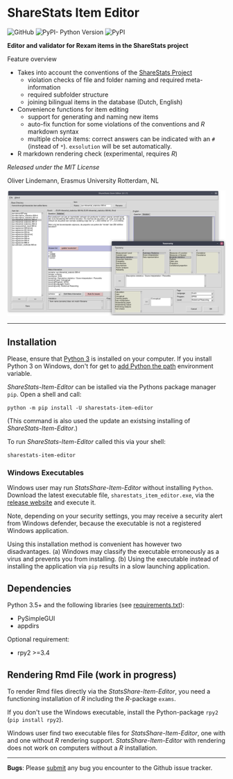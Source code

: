 # ShareStats Item Editor

![GitHub](https://img.shields.io/github/license/essb-mt-section/sharestats-item-editor?style=flat) 
![PyPI- Python Version](https://img.shields.io/pypi/pyversions/sharestats-item-editor?style=flat) 
![PyPI](https://img.shields.io/pypi/v/sharestats-item-editor?style=flat)

**Editor and validator for Rexam items in the ShareStats project**

Feature overview

* Takes into account the conventions of the [ShareStats Project](https://github.com/ShareStats) 
    * violation checks of file and folder naming and required meta-information 
    * required subfolder structure
    * joining bilingual items in the database (Dutch, English)
* Convenience functions for item editing
    * support for generating and naming new items
    * auto-fix function for some violations of the conventions and *R*  
      markdown syntax
    * multiple choice items: correct answers can be indicated with an `#` 
      (instead of `*`). `exsolution` will be set automatically.
* R markdown rendering check (experimental, requires *R*)


*Released under the MIT License*

Oliver Lindemann, Erasmus University Rotterdam, NL


![screenshot](https://raw.githubusercontent.com/essb-mt-section/sharestats-item-editor/main/picts/screenshot.png)

---

## Installation

Please, ensure that [Python 3](https://www.python.org/downloads/) is installed on your
computer. If you install Python 3 on Windows, don't for get to [add Python the path](https://pychill.info/wp-content/uploads/2020/06/installation_python-1.jpg) environment variable.

*ShareStats-Item-Editor* can be istalled via the Pythons package manager `pip`. Open a shell and call:

```
python -m pip install -U sharestats-item-editor
```

(This command is also used the update an existsing installing of *ShareStats-Item-Editor*.)

To run *ShareStats-Item-Editor* called this via your shell:
```
sharestats-item-editor
```


### Windows Executables

Windows user may run *StatsShare-Item-Editor* without installing `Python`. 
Download the latest executable file, `sharestats_item_editor.exe`, via the
[release website](https://github.com/essb-mt-section/sharestats-item-editor/releases/latest)
and execute it. 

Note, depending on your security settings, you may receive a security alert 
from Windows defender, because the executable is not a registered Windows 
application.

Using this installation method is convenient has however two disadvantages. 
(a)   Windows may classify the executable erroneously as a virus and prevents 
you from installing.
(b) Using the executable instead of installing the application via `pip` results 
in a slow launching application.

 
## Dependencies

Python 3.5+ and the following libraries (see [requirements.txt](requirements.txt)):
* PySimpleGUI
* appdirs

Optional requirement:
* rpy2 >=3.4


## Rendering Rmd File (work in progress)

To render Rmd files directly via the *StatsShare-Item-Editor*, you need 
a functioning 
installation of *R* including the *R*-package `exams`. 

If you don't use the Windows executable, install the Python-package `rpy2` (`pip install rpy2`). 

Windows user find two executable files for *StatsShare-Item-Editor*, one with
and one without *R* rendering support. *StatsShare-Item-Editor* with 
rendering does not work on computers  without a *R* installation.


---
**Bugs**: Please [submit](https://github.com/essb-mt-section/sharestats-item-editor/issues/new)
any bug you encounter to the Github issue tracker.

